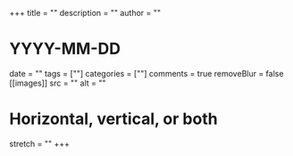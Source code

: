 +++
title = ""
description = ""
author = ""
# YYYY-MM-DD
date = ""
tags = [""]
categories = [""]
comments = true
removeBlur = false
[[images]]
  src = ""
  alt = ""
  # Horizontal, vertical, or both
  stretch = ""
+++
